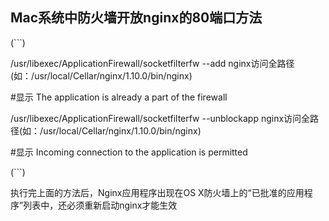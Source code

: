 
## Mac系统中防火墙开放nginx的80端口方法

(```)

 /usr/libexec/ApplicationFirewall/socketfilterfw --add nginx访问全路径(如：/usr/local/Cellar/nginx/1.10.0/bin/nginx)

#显示 The application is already a part of the firewall

 /usr/libexec/ApplicationFirewall/socketfilterfw --unblockapp nginx访问全路径(如：/usr/local/Cellar/nginx/1.10.0/bin/nginx)

#显示 Incoming connection to the application is permitted

(```)

执行完上面的方法后，Nginx应用程序出现在OS X防火墙上的“已批准的应用程序”列表中，还必须重新启动nginx才能生效
